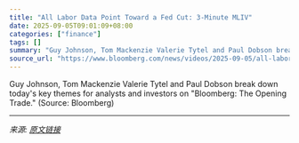 ```yaml
---
title: "All Labor Data Point Toward a Fed Cut: 3-Minute MLIV"
date: 2025-09-05T09:01:09+08:00
categories: ["finance"]
tags: []
summary: "Guy Johnson, Tom Mackenzie Valerie Tytel and Paul Dobson break down today's key themes for analysts and investors on \"Bloomberg: The Opening Trade.\" (Source: Bloomberg)"
source_url: "https://www.bloomberg.com/news/videos/2025-09-05/all-labor-data-point-toward-a-fed-cut-3-minute-mliv-video"
---
```


Guy Johnson, Tom Mackenzie Valerie Tytel and Paul Dobson break down today's key themes for analysts and investors on "Bloomberg: The Opening Trade." (Source: Bloomberg)

---

*来源: [原文链接](https://www.bloomberg.com/news/videos/2025-09-05/all-labor-data-point-toward-a-fed-cut-3-minute-mliv-video)*
